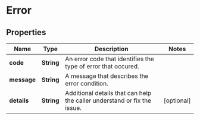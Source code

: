 
# Error

## Properties
Name | Type | Description | Notes
------------ | ------------- | ------------- | -------------
**code** | **String** | An error code that identifies the type of error that occured. | 
**message** | **String** | A message that describes the error condition. | 
**details** | **String** | Additional details that can help the caller understand or fix the issue. |  [optional]



